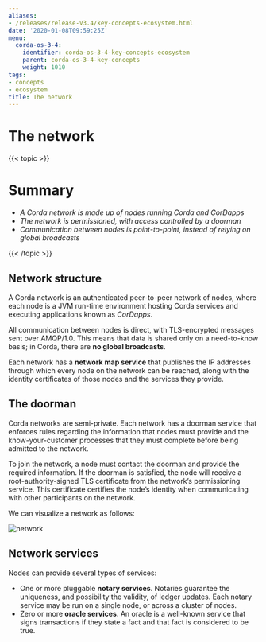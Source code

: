 ```yaml
---
aliases:
- /releases/release-V3.4/key-concepts-ecosystem.html
date: '2020-01-08T09:59:25Z'
menu:
  corda-os-3-4:
    identifier: corda-os-3-4-key-concepts-ecosystem
    parent: corda-os-3-4-key-concepts
    weight: 1010
tags:
- concepts
- ecosystem
title: The network
---
```



# The network


{{< topic >}}

# Summary


* *A Corda network is made up of nodes running Corda and CorDapps*
* *The network is permissioned, with access controlled by a doorman*
* *Communication between nodes is point-to-point, instead of relying on global broadcasts*


{{< /topic >}}

## Network structure

A Corda network is an authenticated peer-to-peer network of nodes, where each node is a JVM run-time environment
hosting Corda services and executing applications known as *CorDapps*.

All communication between nodes is direct, with TLS-encrypted messages sent over AMQP/1.0. This means that data is
shared only on a need-to-know basis; in Corda, there are **no global broadcasts**.

Each network has a **network map service** that publishes the IP addresses through which every node on the network can
be reached, along with the identity certificates of those nodes and the services they provide.


## The doorman

Corda networks are semi-private. Each network has a doorman service that enforces rules regarding the information
that nodes must provide and the know-your-customer processes that they must complete before being admitted to the
network.

To join the network, a node must contact the doorman and provide the required information. If the doorman is
satisfied, the node will receive a root-authority-signed TLS certificate from the network’s permissioning service.
This certificate certifies the node’s identity when communicating with other participants on the network.

We can visualize a network as follows:

![network](/en/images/network.png "network")

## Network services

Nodes can provide several types of services:


* One or more pluggable **notary services**. Notaries guarantee the uniqueness, and possibility the validity, of ledger
updates. Each notary service may be run on a single node, or across a cluster of nodes.
* Zero or more **oracle services**. An oracle is a well-known service that signs transactions if they state a fact and
that fact is considered to be true.

